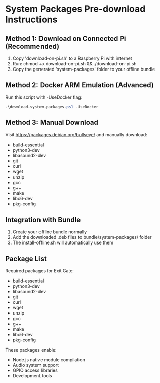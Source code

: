 # System Packages Pre-download Instructions

## Method 1: Download on Connected Pi (Recommended)

1. Copy 'download-on-pi.sh' to a Raspberry Pi with internet
2. Run: chmod +x download-on-pi.sh && ./download-on-pi.sh  
3. Copy the generated 'system-packages' folder to your offline bundle

## Method 2: Docker ARM Emulation (Advanced)

Run this script with -UseDocker flag:
```powershell
.\download-system-packages.ps1 -UseDocker
```

## Method 3: Manual Download

Visit https://packages.debian.org/bullseye/ and manually download:
- build-essential
- python3-dev
- libasound2-dev
- git
- curl
- wget
- unzip
- gcc
- g++
- make
- libc6-dev
- pkg-config

## Integration with Bundle

1. Create your offline bundle normally
2. Add the downloaded .deb files to bundle/system-packages/ folder
3. The install-offline.sh will automatically use them

## Package List

Required packages for Exit Gate:
- build-essential
- python3-dev
- libasound2-dev
- git
- curl
- wget
- unzip
- gcc
- g++
- make
- libc6-dev
- pkg-config

These packages enable:
- Node.js native module compilation
- Audio system support  
- GPIO access libraries
- Development tools
